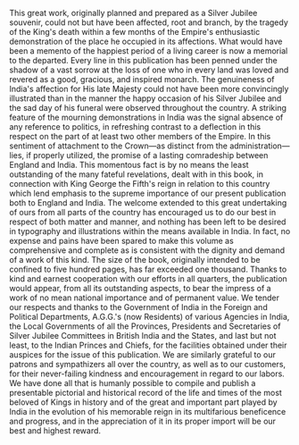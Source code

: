 This great work, originally planned and prepared as a Silver Jubilee souvenir, could not but have been affected, root and branch, by the tragedy of the King's death within a few months of the Empire's enthusiastic demonstration of the place he occupied in its affections. What would have been a memento of the happiest period of a living career is now a memorial to the departed. Every line in this publication has been penned under the shadow of a vast sorrow at the loss of one who in every land was loved and revered as a good, gracious, and inspired monarch. The genuineness of India's affection for His late Majesty could not have been more convincingly illustrated than in the manner the happy occasion of his Silver Jubilee and the sad day of his funeral were observed throughout the country. A striking feature of the mourning demonstrations in India was the signal absence of any reference to politics, in refreshing contrast to a deflection in this respect on the part of at least two other members of the Empire. In this sentiment of attachment to the Crown—as distinct from the administration—lies, if properly utilized, the promise of a lasting comradeship between England and India. This momentous fact is by no means the least outstanding of the many fateful revelations, dealt with in this book, in connection with King George the Fifth's reign in relation to this country which lend emphasis to the supreme importance of our present publication both to England and India. The welcome extended to this great undertaking of ours from all parts of the country has encouraged us to do our best in respect of both matter and manner, and nothing has been left to be desired in typography and illustrations within the means available in India. In fact, no expense and pains have been spared to make this volume as comprehensive and complete as is consistent with the dignity and demand of a work of this kind. The size of the book, originally intended to be confined to five hundred pages, has far exceeded one thousand. Thanks to kind and earnest cooperation with our efforts in all quarters, the publication would appear, from all its outstanding aspects, to bear the impress of a work of no mean national importance and of permanent value. We tender our respects and thanks to the Government of India in the Foreign and Political Departments, A.G.G.'s (now Residents) of various Agencies in India, the Local Governments of all the Provinces, Presidents and Secretaries of Silver Jubilee Committees in British India and the States, and last but not least, to the Indian Princes and Chiefs, for the facilities obtained under their auspices for the issue of this publication. We are similarly grateful to our patrons and sympathizers all over the country, as well as to our customers, for their never-failing kindness and encouragement in regard to our labors. We have done all that is humanly possible to compile and publish a presentable pictorial and historical record of the life and times of the most beloved of Kings in history and of the great and important part played by India in the evolution of his memorable reign in its multifarious beneficence and progress, and in the appreciation of it in its proper import will be our best and highest reward.